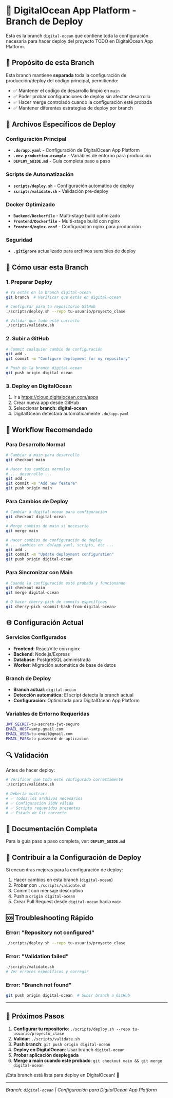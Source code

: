# 🌊 DigitalOcean App Platform - Branch de Deploy

Esta es la branch `digital-ocean` que contiene toda la configuración necesaria para hacer deploy del proyecto TODO en DigitalOcean App Platform.

## 🎯 Propósito de esta Branch

Esta branch mantiene **separada** toda la configuración de producción/deploy del código principal, permitiendo:
- ✅ Mantener el código de desarrollo limpio en `main`
- ✅ Poder probar configuraciones de deploy sin afectar desarrollo
- ✅ Hacer merge controlado cuando la configuración esté probada
- ✅ Mantener diferentes estrategias de deploy por branch

## 📁 Archivos Específicos de Deploy

### Configuración Principal
- **`.do/app.yaml`** - Configuración de DigitalOcean App Platform
- **`.env.production.example`** - Variables de entorno para producción  
- **`DEPLOY_GUIDE.md`** - Guía completa paso a paso

### Scripts de Automatización
- **`scripts/deploy.sh`** - Configuración automática de deploy
- **`scripts/validate.sh`** - Validación pre-deploy

### Docker Optimizado
- **`Backend/Dockerfile`** - Multi-stage build optimizado
- **`Frontend/Dockerfile`** - Multi-stage build con nginx
- **`Frontend/nginx.conf`** - Configuración nginx para producción

### Seguridad
- **`.gitignore`** actualizado para archivos sensibles de deploy

## 🚀 Cómo usar esta Branch

### 1. Preparar Deploy
```bash
# Ya estás en la branch digital-ocean
git branch  # Verificar que estás en digital-ocean

# Configurar para tu repositorio GitHub
./scripts/deploy.sh --repo tu-usuario/proyecto_clase

# Validar que todo esté correcto
./scripts/validate.sh
```

### 2. Subir a GitHub
```bash
# Commit cualquier cambio de configuración
git add .
git commit -m "Configure deployment for my repository"

# Push de la branch digital-ocean
git push origin digital-ocean
```

### 3. Deploy en DigitalOcean
1. Ir a https://cloud.digitalocean.com/apps
2. Crear nueva app desde GitHub
3. Seleccionar **branch: digital-ocean**
4. DigitalOcean detectará automáticamente `.do/app.yaml`

## 🔄 Workflow Recomendado

### Para Desarrollo Normal
```bash
# Cambiar a main para desarrollo
git checkout main

# Hacer tus cambios normales
# ... desarrollo ...
git add .
git commit -m "Add new feature"
git push origin main
```

### Para Cambios de Deploy
```bash
# Cambiar a digital-ocean para configuración
git checkout digital-ocean

# Merge cambios de main si necesario
git merge main

# Hacer cambios de configuración de deploy
# ... cambios en .do/app.yaml, scripts, etc ...
git add .
git commit -m "Update deployment configuration"
git push origin digital-ocean
```

### Para Sincronizar con Main
```bash
# Cuando la configuración esté probada y funcionando
git checkout main
git merge digital-ocean

# O hacer cherry-pick de commits específicos
git cherry-pick <commit-hash-from-digital-ocean>
```

## ⚙️ Configuración Actual

### Servicios Configurados
- **Frontend**: React/Vite con nginx
- **Backend**: Node.js/Express
- **Database**: PostgreSQL administrada
- **Worker**: Migración automática de base de datos

### Branch de Deploy
- **Branch actual**: `digital-ocean`
- **Detección automática**: El script detecta la branch actual
- **Configuración**: Optimizada para DigitalOcean App Platform

### Variables de Entorno Requeridas
```bash
JWT_SECRET=tu-secreto-jwt-seguro
EMAIL_HOST=smtp.gmail.com
EMAIL_USER=tu-email@gmail.com
EMAIL_PASS=tu-password-de-aplicacion
```

## 🔍 Validación

Antes de hacer deploy:
```bash
# Verificar que todo esté configurado correctamente
./scripts/validate.sh

# Debería mostrar:
# ✅ Todos los archivos necesarios
# ✅ Configuración JSON válida
# ✅ Scripts requeridos presentes
# ✅ Estado de Git correcto
```

## 📖 Documentación Completa

Para la guía paso a paso completa, ver: **`DEPLOY_GUIDE.md`**

## 🤝 Contribuir a la Configuración de Deploy

Si encuentras mejoras para la configuración de deploy:

1. Hacer cambios en esta branch (`digital-ocean`)
2. Probar con `./scripts/validate.sh`
3. Commit con mensaje descriptivo
4. Push a `origin digital-ocean`
5. Crear Pull Request desde `digital-ocean` hacia `main`

## 🆘 Troubleshooting Rápido

### Error: "Repository not configured"
```bash
./scripts/deploy.sh --repo tu-usuario/proyecto_clase
```

### Error: "Validation failed"
```bash
./scripts/validate.sh
# Ver errores específicos y corregir
```

### Error: "Branch not found"
```bash
git push origin digital-ocean  # Subir branch a GitHub
```

---

## 🎯 Próximos Pasos

1. **Configurar tu repositorio**: `./scripts/deploy.sh --repo tu-usuario/proyecto_clase`
2. **Validar**: `./scripts/validate.sh`
3. **Push branch**: `git push origin digital-ocean`
4. **Deploy en DigitalOcean**: Usar branch `digital-ocean`
5. **Probar aplicación desplegada**
6. **Merge a main cuando esté probado**: `git checkout main && git merge digital-ocean`

¡Esta branch está lista para deploy en DigitalOcean! 🌊

---

*Branch: `digital-ocean` | Configuración para DigitalOcean App Platform*
